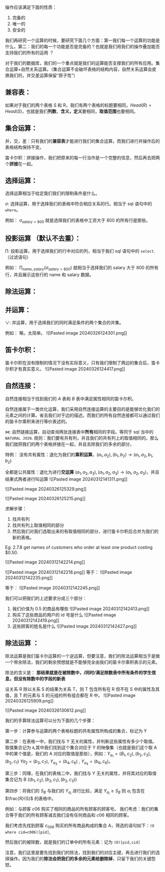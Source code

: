 
操作应该满足下面的性质：
1. 完备的
2. 唯一的
3. 安全的

我们再研究一个运算的时候，要研究下面几个方面：第一我们每一个运算的功能是什么，第二：我们的每一个功能是否是完备的？也就是我们用我们的操作叠加能否支持我们的所有的运用 ？

对于我们的数据库，我们的一个重点就是我们的运算能否支撑我们的所有应用。集合运算+自然关系运算。（集合运算不会破坏表格的结构内容，自然关系运算会皮换我们的，并交差运算保留“原子性”）

## 兼容表：
如果对于我们的两个表格 S 和 R，我们有两个表格的标题要相同，$Head(R)=Head(S)$，也就是我们**列数**，**含义，定义**要相同，**取值范围**也要相同。

## 集合运算：
并，交，差：只有我们的**兼容表**才能进行我们的集合运算。而我们进行并操作后的表格结构保持不变。

笛卡尔积：拼接操作，我们把原来的每一行当作是一个完整的信息，然后再去把两个**拼接**在一起。
## 选择运算：
选择运算相当于给定我们我们的限制条件是什么。

$\sigma$: 选择运算，用于选择我们的表格中符合相应关系的行。相当于 sql 语句中的 `where`。

例如：
$\sigma_{salary>800}$ 就是选择我们的表格中工资大于 800 的所有行是那些。

## 投影运算 （默认不去重）：
$\prod$: 投影运算，用于选择我们的行中对应的列，相当于我们 sql 语句中的 `select`.（过滤语句）


例如：
$\prod_{name,salary}(\sigma_{salary>800})$ 就相当于选择我们的 salary 大于 800 的所有行，并且展示这些行的 name 和 salary 数据。

## 除法运算：

## 并运算：
$\lor$: 并运算，用于选择我们的同时满足条件的两个集合的并集。

例如：
略，太简单。
![[Pasted image 20240326124301.png]]


## 笛卡尔积：
笛卡尔积在没有限制的情况下没有实际意义，只有我们限制了两边的集合后，笛卡尔积才有真实意义。
![[Pasted image 20240326124417.png]]

## 自然连接：
自然连接相当于找到我们的 $A$ 表和 $B$ 表中满足属性相同的笛卡尔积。

自然连接属于一类优化运算，我们采用自然连接运算的主要目的是能够优化我们的元素之间的计算。省去我们对于边的描述。而我们的所有自然连接都可以通过我们的笛卡尔乘积来进行等价表述的。

$\bowtie$: 自然链接运算，自动查询两张连接表中**所有**相同的字段。等同于 sql 当中的 `NATURAL JOIN`.
规则：我们要有共有列，并且我们的共有列上的取值相同的。那么我们就把我们的两个表格拼接在一起，并且去除我们的多余的部分，

特例：
没有共有属性：退化为我们的**乘积运算**。$(a_{1},a_{2}),(b_{1},b_{2})\to(a_{1},a_{2},b_{1},b_{2})$

全都是公共属性：退化为进行**交运算**
$(a_{1},a_{2},a_{3}),(a_{1},a_{2},a_{3})\to(a_{1},a_{2},a_{3})$，并且结果式两者进行叫运算
![[Pasted image 20240312141311.png]]

![[Pasted image 20240326125329.png]]



![[Pasted image 20240326125215.png]]


求解步骤：
1. 找共有列
2. 找共有列上取值相同的部分
3. 然后我们对我们选取出来的有取值相同的部分，进行笛卡尔积后合并为我们的新的表格。

Eg:
2.7.8 get names of customers who order at least one product costing $0.50.

![[Pasted image 20240312142214.png]]

![[Pasted image 20240312142218.png]]
等于：
![[Pasted image 20240312142235.png]]

等于：
![[Pasted image 20240312142245.png]]


我们可以把我们的上述要求分成三个部分：
1. 我们价值为 0.5 的商品有哪些
![[Pasted image 20240312142413.png]]
2. 购买了这些商品的用户的 id 号是什么
![[Pasted image 20240312142419.png]]
3. 这些顾客的姓名是什么
![[Pasted image 20240312142427.png]]


## 除法运算 ：
除法运算是我们笛卡尔运算的一个逆运算，但要注意，我们的除法运算相当于是做一个带余除法，我们的剩余预想就是不能够完全由我们的笛卡尔乘积表示的元素。

除法的含义是：
**那结果就是在被除数中，/同时/满足除数表中所有条件的学生信息，但没有除数中的字段的新表**


设关系 R 除以关系 S 的结果为关系 T，则 T 包含所有在 R 但不在 S 中的属性及其值，且 T 的元素与 S 的元组的所有组合都在 R 中。
![[Pasted image 20240326125909.png]]


![[Pasted image 20240326130612.png]]

我们的手算除法运算可以分为下面的几个步骤：

第一步：计算参与运算的两个表格标题的共有属性所构成的集合，标记为 Y

第二步：在表格一中，我们找与 Y 无关的属性，并判断这些属性有多少个取值。取值集合记为 `A`,其中我们找到这个集合对应于 Y 的映像集（也就是我们这个取 A 中的某个值是，我们的 A 对应的取值是那些），例如：$Y_{a_{1}}={(B_{1},c_{2}),(b_{2},c_{3}),(b_{2},c_{1})}$
$Ya_{2}=(b_{3},c_{7})$, $Y_{a_{3}}=(b_{4},c_{6})$ , $Y_{a_{4}}=(b_{6},c_{6})$。

第三步：同理，在我们的表格二中，我们找与 Y 无关的属性，并将其对应的取值集合记为 B ($(b_{1},c_{2}),(b_{2},c_{1}),(b_{2},c_{3})$)

第四步：将我们的 $S_{B}$ 与我们的 $Y_{a_{i}}$ 进行比较，满足 $Y_{a_{i}}\geq S_{B}$ 则 $a_{i}$ 包含在 $\frac{R}{S}$ 的表格中。

例如：与顾客 $c{0}6$ 购买了相同的商品的所有顾客的顾客号。
我们考虑：我们的集合等于我们的所有顾客减去我们没有任何商品和 $c06$ 相同的顾客。

我们考虑先找到顾客 $c_{006}$ 购买的所有商品构成的集合 A，筛选的语句如下：`(O where cid=c006)[pid]`,

然后我们的被除数，就是我们的订单中的所有元素：记为 `(O)[pid,cid]`

注意，我们这里是要先找到我们的除法，找到我们的对应主键，再去进行我们的选择操作。因为我们的**除法会把我们的多余的元素给删除掉**，只留下我们的关键怨怒。


